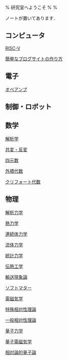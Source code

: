 % 研究室へようこそ
%
%

ノートが置いてあります．
## コンピュータ

[RISC-V](./Computer/RISC-V/)

[簡単なブログサイトの作り方](./Computer/Website/)

## 電子

[オペアンプ](./Electronics/OpAmp/)

## 制御・ロボット

[]()

## 数学

[解析学](./Mathmatics/Analysis/)

[共変・反変](./Mathmatics/CovarianceContravariance/)

[四元数]()

[外積代数]()

[クリフォート代数]()

## 物理

[解析力学](./Physics/AnalyticalMechanics/)

[熱力学](./Physics/ThermoDynamics/)

[連続体力学](./Physics/ContinuumMechanics/)

[流体力学](./Physics/FluidMechanics/)

[統計力学](./Physics/StatisticalMechanics/)

[伝熱工学](./Physics/HeatTransfer/)

[輸送現象論](./Physics/TransportPhenomena/)

[ソフトマター](./Physics/SoftMatter/)

[電磁気学](./Physics/Electromagnetism/)

[特殊相対性理論](./Physics/SpecialRelativity/)

[一般相対性理論](./Physics/GeneralTheoryOfRelativity/)

[量子力学](./Physics/QuantumMechanics/)

[量子電磁気学](./Physics/QuantumElectroDynamics/)

[相対論的量子論](./Physics/RelativisticQuantumMechanics/)
